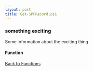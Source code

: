 ```yaml
---
layout: post
title: Get-SPFRecord.ps1
---
```


### something exciting

Some information about the exciting thing

#### Function

<script src="https://gist-it.appspot.com/github.com/BanterBoy/scripts-blog/blob/master/PowerShell/functions/dns/Get-SPFRecord.ps1"></script>

<a href="/menu/_pages/functions.html">Back to Functions</a>
